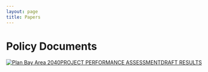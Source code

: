```yaml
---
layout: page
title: Papers
---
```


# Policy Documents

<script type='text/javascript' src='https://public.tableau.com/javascripts/api/viz_v1.js'></script><div class='tableauPlaceholder' style='width: 1004px; height: 1569px;'><noscript><a href='#'><img alt='Plan Bay Area 2040PROJECT PERFORMANCE ASSESSMENTDRAFT RESULTS ' src='https:&#47;&#47;public.tableau.com&#47;static&#47;images&#47;JN&#47;JNBRP33SK&#47;1_rss.png' style='border: none' /></a></noscript><object class='tableauViz' width='1004' height='1569' style='display:none;'><param name='host_url' value='https%3A%2F%2Fpublic.tableau.com%2F' /> <param name='path' value='views&#47;DashboardBubblesList&#47;MARCHDASH?:embed=y&amp;:display_count=y' /> <param name='toolbar' value='yes' /><param name='static_image' value='https:&#47;&#47;public.tableau.com&#47;static&#47;images&#47;JN&#47;JNBRP33SK&#47;1.png' /> <param name='animate_transition' value='yes' /><param name='display_static_image' value='yes' /><param name='display_spinner' value='yes' /><param name='display_overlay' value='yes' /><param name='display_count' value='yes' /><param name='showVizHome' value='no' /><param name='bootstrapWhenNotified' value='true' /></object></div>

